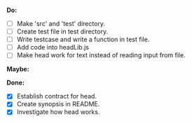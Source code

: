 **Do:**
- [ ] Make 'src' and 'test' directory.
- [ ] Create test file in test directory.
- [ ] Write testcase and write a function in test file.
- [ ] Add code into headLib.js
- [ ] Make head work for text instead of reading input from file.

**Maybe:**

**Done:**
- [x] Establish contract for head.
- [x] Create synopsis in README.
- [x] Investigate how head works.